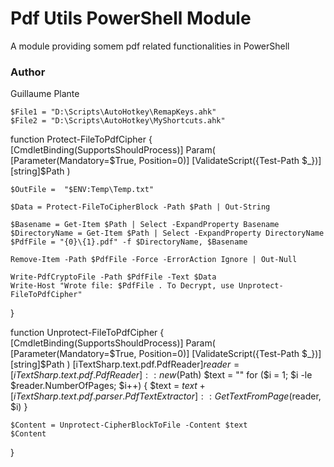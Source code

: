 # Pdf Utils PowerShell Module

A module providing somem pdf related functionalities in PowerShell

### Author 

Guillaume Plante



    $File1 = "D:\Scripts\AutoHotkey\RemapKeys.ahk"
    $File2 = "D:\Scripts\AutoHotkey\MyShortcuts.ahk"


function Protect-FileToPdfCipher {
    [CmdletBinding(SupportsShouldProcess)]
    Param(
        [Parameter(Mandatory=$True, Position=0)]
        [ValidateScript({Test-Path $_})]
        [string]$Path
    )

    $OutFile =  "$ENV:Temp\Temp.txt"

    $Data = Protect-FileToCipherBlock -Path $Path | Out-String

    $Basename = Get-Item $Path | Select -ExpandProperty Basename
    $DirectoryName = Get-Item $Path | Select -ExpandProperty DirectoryName
    $PdfFile = "{0}\{1}.pdf" -f $DirectoryName, $Basename

    Remove-Item -Path $PdfFile -Force -ErrorAction Ignore | Out-Null

    Write-PdfCryptoFile -Path $PdfFile -Text $Data
    Write-Host "Wrote file: $PdfFile . To Decrypt, use Unprotect-FileToPdfCipher"
}


function Unprotect-FileToPdfCipher {
    [CmdletBinding(SupportsShouldProcess)]
    Param(
        [Parameter(Mandatory=$True, Position=0)]
        [ValidateScript({Test-Path $_})]
        [string]$Path
    )
    [iTextSharp.text.pdf.PdfReader]$reader  = [iTextSharp.text.pdf.PdfReader]::new($Path)
    $text = ""
    for ($i = 1; $i -le $reader.NumberOfPages; $i++) {
        $text = $text + [iTextSharp.text.pdf.parser.PdfTextExtractor]::GetTextFromPage($reader, $i)
    }

    $Content = Unprotect-CipherBlockToFile -Content $text
    $Content
}